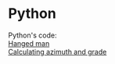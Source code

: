 # Python 
Python's code: <br /> 
<a href="https://github.com/bednarroo/Python_Jupyter/blob/master/wisielec.ipynb">Hanged man</a> <br /> 
<a href="https://github.com/bednarroo/Python_Jupyter/blob/master/gradient_azymut-checkpoint.ipynb">Calculating azimuth and grade</a>








